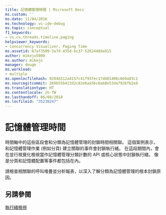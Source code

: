```yaml
---
title: 記憶體管理時間 | Microsoft Docs
ms.custom: ''
ms.date: 11/04/2016
ms.technology: vs-ide-debug
ms.topic: conceptual
f1_keywords:
- vs.cv.threads.timeline.paging
helpviewer_keywords:
- Concurrency Visualizer, Paging Time
ms.assetid: 67af3509-3a7d-435d-bc37-5262448da915
author: mikejo5000
ms.author: mikejo
manager: douge
ms.workload:
- multiple
ms.openlocfilehash: 0284d312a4157c41f93fec17d601406c669a83c1
ms.sourcegitcommit: 269b55b413d2c82e6aa56c6ab8e53da7926fb2e8
ms.translationtype: HT
ms.contentlocale: zh-TW
ms.lasthandoff: 06/08/2018
ms.locfileid: "35238247"
---
```

# <a name="memory-management-time"></a>記憶體管理時間
時間軸中的這些區段會和分類為記憶體管理的封鎖時間相關聯。 這個案例表示，和記憶體管理作業 (例如分頁) 建立關聯的事件會封鎖執行緒。 在這段期間內，會在並行視覺化檢視當作記憶體管理分類計數的 API 或核心狀態中封鎖執行緒。 像是分頁和記憶體配置等事件都包括在內。  
  
 請檢查相關聯的呼叫堆疊並分析報表，以深入了解分類為記憶體管理的根本封鎖原因。  
  
## <a name="see-also"></a>另請參閱  
 [執行緒檢視](../profiling/threads-view-parallel-performance.md)